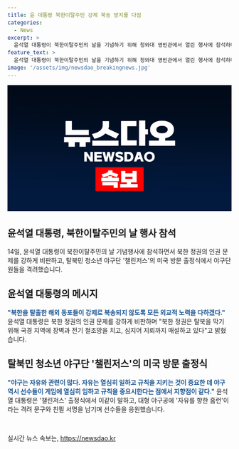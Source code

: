 ```yaml
---
title: 윤 대통령 북한이탈주민 강제 북송 방지를 다짐
categories:
  - News
excerpt: >
  윤석열 대통령이 북한이탈주민의 날을 기념하기 위해 청와대 영빈관에서 열린 행사에 참석하며 강력한 메시지를 전달했다. 그는 북한 정권의 인권 문제를 비판하고, 자유를 향한 홈런 탈북 청소년 야구단 챌린저스를 격려하기도 했다. 윤 대통령은 북한 동포를 지지하며 북한 주민들의 인권을 존중하겠다고 약속했다. 이에 더불어, 챌린저스의 미국 방문 출정식에서도 선수들을 격려하고, 자유를 향한 홈런이라는 문구와 자필 서명을 담은 대형 야구공을 전달하며 이들을 응원했다.
feature_text: >
  윤석열 대통령이 북한이탈주민의 날을 기념하기 위해 청와대 영빈관에서 열린 행사에 참석하며 강력한 메시지를 전달했다. 그는 북한 정권의 인권 문제를 비판하고, 자유를 향한 홈런 탈북 청소년 야구단 챌린저스를 격려하기도 했다. 윤 대통령은 북한 동포를 지지하며 북한 주민들의 인권을 존중하겠다고 약속했다. 이에 더불어, 챌린저스의 미국 방문 출정식에서도 선수들을 격려하고, 자유를 향한 홈런이라는 문구와 자필 서명을 담은 대형 야구공을 전달하며 이들을 응원했다.
image: '/assets/img/newsdao_breakingnews.jpg'
---
```


<p><img src="/assets/img/newsdao_breakingnews.jpg" alt="flaretime 속보" /></p>

<h2 data-ke-size="size26">윤석열 대통령, 북한이탈주민의 날 행사 참석</h2>

<p data-ke-size="size16">14일, 윤석열 대통령이 북한이탈주민의 날 기념행사에 참석하면서 북한 정권의 인권 문제를 강하게 비판하고, 탈북민 청소년 야구단 '챌린저스'의 미국 방문 출정식에서 야구단원들을 격려했습니다.</p>

<h2 data-ke-size="size24">윤석열 대통령의 메시지</h2>

<p data-ke-size="size16"><b><span style="color: #1a5490;">"북한을 탈출한 해외 동포들이 강제로 북송되지 않도록 모든 외교적 노력을 다하겠다."</span></b> 윤석열 대통령은 북한 정권의 인권 문제를 강하게 비판하며 "북한 정권은 탈북을 막기 위해 국경 지역에 장벽과 전기 철조망을 치고, 심지어 지뢰까지 매설하고 있다"고 밝혔습니다.</p>

<h2 data-ke-size="size24">탈북민 청소년 야구단 '챌린저스'의 미국 방문 출정식</h2>

<p data-ke-size="size16"><b><span style="color: #1a5490;">"야구는 자유와 관련이 많다. 자유는 열심히 일하고 규칙을 지키는 것이 중요한 데 야구 역시 선수들이 게임에 열심히 임하고 규칙을 중요시한다는 점에서 지향점이 같다."</span></b> 윤석열 대통령은 '챌린저스' 출정식에서 이같이 말하고, 대형 야구공에 '자유를 향한 홈런'이라는 격려 문구와 친필 서명을 남기며 선수들을 응원했습니다.</p>

<p data-ke-size="size16">&nbsp;</p>
실시간 뉴스 속보는, <a href="https://newsdao.kr" rel="dofollow">https://newsdao.kr</a>


